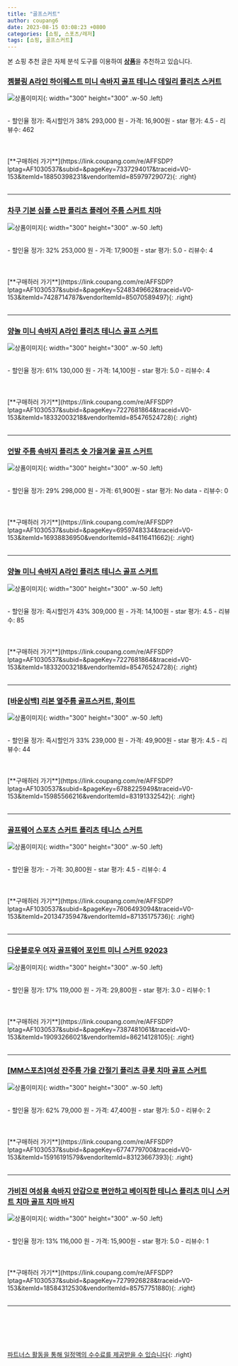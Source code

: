 ```yaml
---
title: "골프스커트"
author: coupang6
date: 2023-08-15 03:08:23 +0800
categories: [쇼핑, 스포츠/레저]
tags: [쇼핑, 골프스커트]
---
```


본 쇼핑 추천 글은 자체 분석 도구를 이용하여 [**상품**](https://link.coupang.com/a/bao1ui)을 추천하고 있습니다.

### [젬블링 A라인 하이웨스트 미니 속바지 골프 테니스 데일리 플리츠 스커트](https://link.coupang.com/re/AFFSDP?lptag=AF1030537&subid=&pageKey=7337294017&traceid=V0-153&itemId=18850398231&vendorItemId=85979729072)

![상품이미지](https://thumbnail10.coupangcdn.com/thumbnails/remote/230x230ex/image/rs_quotation_api/1tmrlvmz/18e546c93a374672ac8f661101f640ef.jpg){: width="300" height="300" .w-50 .left}


<br>
- 할인율 정가: 즉시할인가 38%  293,000   원
- 가격: 16,900원
- star 평가: 4.5
- 리뷰수: 462
<br>
<br>
<br>
<br>
[**구매하러 가기**](https://link.coupang.com/re/AFFSDP?lptag=AF1030537&subid=&pageKey=7337294017&traceid=V0-153&itemId=18850398231&vendorItemId=85979729072){: .right}
<br>
<br>

---

### [차쿠 기본 심플 스판 플리츠 플레어 주름 스커트 치마](https://link.coupang.com/re/AFFSDP?lptag=AF1030537&subid=&pageKey=5248349662&traceid=V0-153&itemId=7428714787&vendorItemId=85070589497)

![상품이미지](https://thumbnail10.coupangcdn.com/thumbnails/remote/230x230ex/image/vendor_inventory/e494/bc39df18aa2b8876e11c0ef7938b37d7645c6a1adcf04f8a402bec964c54.jpg){: width="300" height="300" .w-50 .left}


<br>
- 할인율 정가: 32%  253,000   원
- 가격: 17,900원
- star 평가: 5.0
- 리뷰수: 4
<br>
<br>
<br>
<br>
[**구매하러 가기**](https://link.coupang.com/re/AFFSDP?lptag=AF1030537&subid=&pageKey=5248349662&traceid=V0-153&itemId=7428714787&vendorItemId=85070589497){: .right}
<br>
<br>

---

### [양놀 미니 속바지 A라인 플리츠 테니스 골프 스커트](https://link.coupang.com/re/AFFSDP?lptag=AF1030537&subid=&pageKey=7227681864&traceid=V0-153&itemId=18332003218&vendorItemId=85476524728)

![상품이미지](https://thumbnail9.coupangcdn.com/thumbnails/remote/230x230ex/image/rs_quotation_api/hhkxxcj6/3c54297cd30f469fad0ce7f4a12e5adf.jpg){: width="300" height="300" .w-50 .left}


<br>
- 할인율 정가: 61%  130,000   원
- 가격: 14,100원
- star 평가: 5.0
- 리뷰수: 4
<br>
<br>
<br>
<br>
[**구매하러 가기**](https://link.coupang.com/re/AFFSDP?lptag=AF1030537&subid=&pageKey=7227681864&traceid=V0-153&itemId=18332003218&vendorItemId=85476524728){: .right}
<br>
<br>

---

### [언발 주름 속바지 플리츠 숏 가을겨울 골프 스커트](https://link.coupang.com/re/AFFSDP?lptag=AF1030537&subid=&pageKey=6959748334&traceid=V0-153&itemId=16938836950&vendorItemId=84116411662)

![상품이미지](https://thumbnail8.coupangcdn.com/thumbnails/remote/230x230ex/image/vendor_inventory/8c2c/4b3a201f380cc4817f4d629595b04504540dbd6e05d00246065ede01d178.jpg){: width="300" height="300" .w-50 .left}


<br>
- 할인율 정가: 29%  298,000   원
- 가격: 61,900원
- star 평가: No data
- 리뷰수: 0
<br>
<br>
<br>
<br>
[**구매하러 가기**](https://link.coupang.com/re/AFFSDP?lptag=AF1030537&subid=&pageKey=6959748334&traceid=V0-153&itemId=16938836950&vendorItemId=84116411662){: .right}
<br>
<br>

---

### [양놀 미니 속바지 A라인 플리츠 테니스 골프 스커트](https://link.coupang.com/re/AFFSDP?lptag=AF1030537&subid=&pageKey=7227681864&traceid=V0-153&itemId=18332003218&vendorItemId=85476524728)

![상품이미지](https://thumbnail9.coupangcdn.com/thumbnails/remote/230x230ex/image/rs_quotation_api/hhkxxcj6/3c54297cd30f469fad0ce7f4a12e5adf.jpg){: width="300" height="300" .w-50 .left}


<br>
- 할인율 정가: 즉시할인가 43%  309,000   원
- 가격: 14,100원
- star 평가: 4.5
- 리뷰수: 85
<br>
<br>
<br>
<br>
[**구매하러 가기**](https://link.coupang.com/re/AFFSDP?lptag=AF1030537&subid=&pageKey=7227681864&traceid=V0-153&itemId=18332003218&vendorItemId=85476524728){: .right}
<br>
<br>

---

### [[바운싱백] 리본 옆주름 골프스커트, 화이트](https://link.coupang.com/re/AFFSDP?lptag=AF1030537&subid=&pageKey=6788225949&traceid=V0-153&itemId=15985566216&vendorItemId=83191332542)

![상품이미지](https://thumbnail6.coupangcdn.com/thumbnails/remote/230x230ex/image/vendor_inventory/1048/4f7de8cd8aee144479a8476109ebae3d41a66c1c28d8741fb5ec5b1e833b.jpg){: width="300" height="300" .w-50 .left}


<br>
- 할인율 정가: 즉시할인가 33%  239,000   원
- 가격: 49,900원
- star 평가: 4.5
- 리뷰수: 44
<br>
<br>
<br>
<br>
[**구매하러 가기**](https://link.coupang.com/re/AFFSDP?lptag=AF1030537&subid=&pageKey=6788225949&traceid=V0-153&itemId=15985566216&vendorItemId=83191332542){: .right}
<br>
<br>

---

### [골프웨어 스포츠 스커트 플리츠 테니스 스커트](https://link.coupang.com/re/AFFSDP?lptag=AF1030537&subid=&pageKey=7606493094&traceid=V0-153&itemId=20134735947&vendorItemId=87135175736)

![상품이미지](https://thumbnail10.coupangcdn.com/thumbnails/remote/230x230ex/image/vendor_inventory/93fc/70b50dba26f74c8ae74735e5f7c63aac2bb57631e70a6efd419ae27d78fc.jpg){: width="300" height="300" .w-50 .left}


<br>
- 할인율 정가: 
- 가격: 30,800원
- star 평가: 4.5
- 리뷰수: 4
<br>
<br>
<br>
<br>
[**구매하러 가기**](https://link.coupang.com/re/AFFSDP?lptag=AF1030537&subid=&pageKey=7606493094&traceid=V0-153&itemId=20134735947&vendorItemId=87135175736){: .right}
<br>
<br>

---

### [다운블로우 여자 골프웨어 포인트 미니 스커트 92023](https://link.coupang.com/re/AFFSDP?lptag=AF1030537&subid=&pageKey=7387481061&traceid=V0-153&itemId=19093266021&vendorItemId=86214128105)

![상품이미지](https://thumbnail7.coupangcdn.com/thumbnails/remote/230x230ex/image/vendor_inventory/f994/d0fd7d57b215875ec5514b737458559d180a80ade6c706fefab5afdec92c.jpg){: width="300" height="300" .w-50 .left}


<br>
- 할인율 정가: 17%  119,000   원
- 가격: 29,800원
- star 평가: 3.0
- 리뷰수: 1
<br>
<br>
<br>
<br>
[**구매하러 가기**](https://link.coupang.com/re/AFFSDP?lptag=AF1030537&subid=&pageKey=7387481061&traceid=V0-153&itemId=19093266021&vendorItemId=86214128105){: .right}
<br>
<br>

---

### [[MM스포츠]여성 잔주름 가을 간절기 플리츠 큐롯 치마 골프 스커트](https://link.coupang.com/re/AFFSDP?lptag=AF1030537&subid=&pageKey=6774779700&traceid=V0-153&itemId=15916191579&vendorItemId=83123667393)

![상품이미지](https://thumbnail8.coupangcdn.com/thumbnails/remote/230x230ex/image/vendor_inventory/4262/dd7eb5481cec9468704e5d49323ef2a71fb73eab1939ce28bc86e6d9f70b.jpg){: width="300" height="300" .w-50 .left}


<br>
- 할인율 정가: 62%  79,000   원
- 가격: 47,400원
- star 평가: 5.0
- 리뷰수: 2
<br>
<br>
<br>
<br>
[**구매하러 가기**](https://link.coupang.com/re/AFFSDP?lptag=AF1030537&subid=&pageKey=6774779700&traceid=V0-153&itemId=15916191579&vendorItemId=83123667393){: .right}
<br>
<br>

---

### [가비진 여성용 속바지 안감으로 편안하고 베이직한 테니스 플리츠 미니 스커트 치마 골프 치마 바지](https://link.coupang.com/re/AFFSDP?lptag=AF1030537&subid=&pageKey=7279926828&traceid=V0-153&itemId=18584312530&vendorItemId=85757751880)

![상품이미지](https://thumbnail9.coupangcdn.com/thumbnails/remote/230x230ex/image/vendor_inventory/b65c/e7efe2f8807cb04980d5b46a987c7f5538d9be5fbb1f3ec559909ab7ffbe.jpg){: width="300" height="300" .w-50 .left}


<br>
- 할인율 정가: 13%  116,000   원
- 가격: 15,900원
- star 평가: 5.0
- 리뷰수: 1
<br>
<br>
<br>
<br>
[**구매하러 가기**](https://link.coupang.com/re/AFFSDP?lptag=AF1030537&subid=&pageKey=7279926828&traceid=V0-153&itemId=18584312530&vendorItemId=85757751880){: .right}
<br>
<br>

---
<br><br><br><br><br> [파트너스 활동을 통해 일정액의 수수료를 제공받을 수 있습니다](https://link.coupang.com/a/bao1ui){: .right}